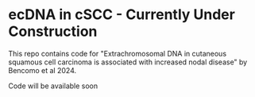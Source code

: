 # ecDNA in cSCC - Currently Under Construction
This repo contains code for "Extrachromosomal DNA in cutaneous squamous cell carcinoma is associated with increased nodal disease" by Bencomo et al 2024. 

Code will be available soon
